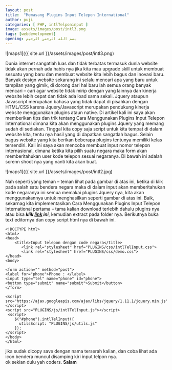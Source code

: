 ```yaml
---
layout: post
title:  "Memasang Plugins Input Telepon International"
author: puji
categories: [ PHP, intlTelponinput ]
image: assets/images/post/intl3.png
tags: [webdevelopment]
opening: بسم الله الرحمن الرحيم
---  
```

![maps1]({{ site.url }}/assets/images/post/intl3.png)  

Dunia internet sangatlah luas dan tidak terbatas termasuk dunia website tidak akan pernah ada habis nya jika kita mau upgrade skill untuk membuat sesuatu yang baru dan membuat website kita lebih bagus dan inovasi baru. Banyak design website sekarang ini selalu mencari apa yang baru untuk tampilan yang gimik, di dorong dari hal baru lah semua orang banyak mencari – cari agar website tidak mirip dengan yang lainnya dan kinerja website lebih cepat dan tidak ada load sama sekali. Jquery ataupun Javascript merupakan bahasa yang tidak dapat di pisahkan dengan HTML/CSS karena Jquery/Javascript merupakan pendukung kinerja website menggunakan plugins ataun native. Di artikel kali ini saya akan memberikan tips dan trik tentang Cara Menggunakan Plugins Input Telepon International dimana kita akan menggunakan plugins Jquery yang memang sudah di sediakan. Tinggal kita copy saja script untuk kita tempat di dalam website kita, tentu nya hasil yang di dapatkan sangatlah bagus. Selain bagus website yang kita berikan beberapa plugins tentunya memiliki kelas tersendiri. Kali ini saya akan mencoba membuat input nomor telepon internasional, dimana ketika kita pilih suatu negara maka form akan memberitahukan user kode telepon sesuai negaranya. Di bawah ini adalah screnn shoot nya yang nanti kita akan buat.  


![maps1]({{ site.url }}/assets/images/post/intl2.jpg)  

Nah seperti yang teman – teman lihat pada gambar di atas ini, ketika di klik pada salah satu bendera negara maka di dalam input akan memberitahukan kode negaranya ini semua memakai plugins Jquery nya, kita akan menggunakannya untuk menghasilkan seperti gambar di atas ini. Baik, sekarnag kita implementasikan Cara Menggunakan Plugins Input Telepon International pertama – tama kalian download terlebih dahulu plugins nya atau bisa 
***klik <a href="https://github.com/codesyariah122/international-phone-plugins.git">link</a> ini***, kemudian extract pada folder nya. Berikutnya buka text editornya dan copy script html nya di bawah ini.  

```
<!DOCTYPE html>
<html>
<head>
	<title>Input telepon dengan code negara</title>
	   <link rel="stylesheet" href="PLUGINS/css/intlTelInput.css">
       <link rel="stylesheet" href="PLUGINS/css/demo.css"> 
</head>
<body>

<form action="" method="post">
<label for="phone">Phone : </label>
<input type="tel" name="phone" id="phone">
<button type="submit" name="submit">Submit</button>
</form>

<script src="https://ajax.googleapis.com/ajax/libs/jquery/1.11.1/jquery.min.js"></script>
<script src="PLUGINS/js/intlTelInput.js"></script>
 <script>
    $("#phone").intlTelInput({
      utilsScript: "PLUGINS/js/utils.js"
    });  
</script>
</body>
</html>
```  
jika sudak dicopy save dengan nama terserah kalian, dan coba lihat ada icon bendera muncul disamping kiri input telpon nya.  
ok sekian dulu yah coders. 
**Salam**  

